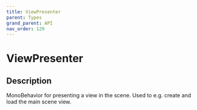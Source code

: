 ```yaml
---
title: ViewPresenter
parent: Types
grand_parent: API
nav_order: 129
---
```


# ViewPresenter

## Description

MonoBehavior for presenting a view in the scene. Used to e.g. create and load the main scene view.
